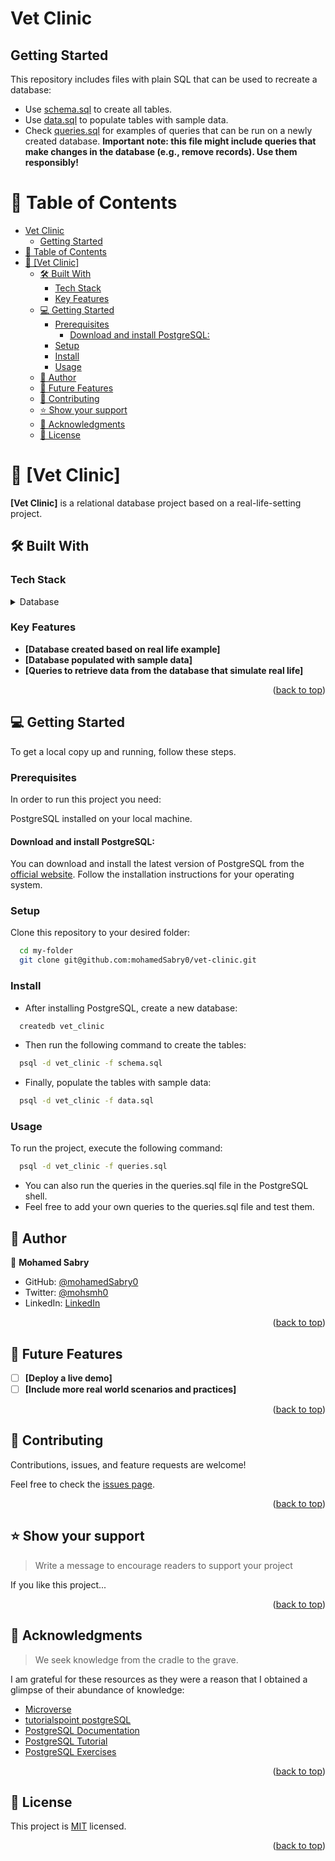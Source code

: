# Vet Clinic

## Getting Started

This repository includes files with plain SQL that can be used to recreate a database:

- Use [schema.sql](./schema.sql) to create all tables.
- Use [data.sql](./data.sql) to populate tables with sample data.
- Check [queries.sql](./queries.sql) for examples of queries that can be run on a newly created database. **Important note: this file might include queries that make changes in the database (e.g., remove records). Use them responsibly!**

<a name="readme-top"></a>

<!-- TABLE OF CONTENTS -->

# 📗 Table of Contents

- [Vet Clinic](#vet-clinic)
  - [Getting Started](#getting-started)
- [📗 Table of Contents](#-table-of-contents)
- [📖 \[Vet Clinic\] ](#-vet-clinic-)
  - [🛠 Built With ](#-built-with-)
    - [Tech Stack ](#tech-stack-)
    - [Key Features ](#key-features-)
  - [💻 Getting Started ](#-getting-started-)
    - [Prerequisites](#prerequisites)
      - [Download and install PostgreSQL:](#download-and-install-postgresql)
    - [Setup](#setup)
    - [Install](#install)
    - [Usage](#usage)
  - [👥 Author ](#-author-)
  - [🔭 Future Features ](#-future-features-)
  - [🤝 Contributing ](#-contributing-)
  - [⭐️ Show your support ](#️-show-your-support-)
  - [🙏 Acknowledgments ](#-acknowledgments-)
  - [📝 License ](#-license-)

<!-- PROJECT DESCRIPTION -->

# 📖 [Vet Clinic] <a name="about-project"></a>

**[Vet Clinic]** is a relational database project based on a real-life-setting project.

## 🛠 Built With <a name="built-with"></a>

### Tech Stack <a name="tech-stack"></a>

<details>
<summary>Database</summary>
  <ul>
    <li><a href="https://www.postgresql.org/">PostgreSQL</a></li>
  </ul>
</details>

<!-- Features -->

### Key Features <a name="key-features"></a>

- **[Database created based on real life example]**
- **[Database populated with sample data]**
- **[Queries to retrieve data from the database that simulate real life]**

<p align="right">(<a href="#readme-top">back to top</a>)</p>

<!-- GETTING STARTED -->

## 💻 Getting Started <a name="getting-started"></a>

To get a local copy up and running, follow these steps.

### Prerequisites

In order to run this project you need:

PostgreSQL installed on your local machine.

#### Download and install PostgreSQL:

You can download and install the latest version of PostgreSQL from the [official website](https://www.postgresql.org/download/). Follow the installation instructions for your operating system.

### Setup

Clone this repository to your desired folder:

```sh
  cd my-folder
  git clone git@github.com:mohamedSabry0/vet-clinic.git
```

### Install

- After installing PostgreSQL, create a new database:

```sh
  createdb vet_clinic
```

- Then run the following command to create the tables:

```sh
  psql -d vet_clinic -f schema.sql
```

- Finally, populate the tables with sample data:

```sh
  psql -d vet_clinic -f data.sql
```

### Usage

To run the project, execute the following command:

```sh
  psql -d vet_clinic -f queries.sql
```

- You can also run the queries in the queries.sql file in the PostgreSQL shell.
- Feel free to add your own queries to the queries.sql file and test them.

<!-- AUTHORS -->

## 👥 Author <a name="authors"></a>

👤 **Mohamed Sabry**

- GitHub: [@mohamedSabry0](https://github.com/mohamedSabry0)
- Twitter: [@mohsmh0](https://twitter.com/mohsmh0)
- LinkedIn: [LinkedIn](https://www.linkedin.com/in/mohamed-sabry0/)

<p align="right">(<a href="#readme-top">back to top</a>)</p>

<!-- FUTURE FEATURES -->

## 🔭 Future Features <a name="future-features"></a>

- [ ] **[Deploy a live demo]**
- [ ] **[Include more real world scenarios and practices]**

<p align="right">(<a href="#readme-top">back to top</a>)</p>

<!-- CONTRIBUTING -->

## 🤝 Contributing <a name="contributing"></a>

Contributions, issues, and feature requests are welcome!

Feel free to check the [issues page](https://github.com/mohamedSabry0/vet-clinic/issues).

<p align="right">(<a href="#readme-top">back to top</a>)</p>

<!-- SUPPORT -->

## ⭐️ Show your support <a name="support"></a>

> Write a message to encourage readers to support your project

If you like this project...

<p align="right">(<a href="#readme-top">back to top</a>)</p>

<!-- ACKNOWLEDGEMENTS -->

## 🙏 Acknowledgments <a name="acknowledgements"></a>

> We seek knowledge from the cradle to the grave.

I am grateful for these resources as they were a reason that I obtained a glimpse of their abundance of knowledge:

- [Microverse](https://www.microverse.org/)
- [tutorialspoint postgreSQL](https://www.tutorialspoint.com/postgresql/)
- [PostgreSQL Documentation](https://www.postgresql.org/docs/current/index.html)
- [PostgreSQL Tutorial](https://www.postgresqltutorial.com/)
- [PostgreSQL Exercises](https://pgexercises.com/)

<p align="right">(<a href="#readme-top">back to top</a>)</p>

<!-- LICENSE -->

## 📝 License <a name="license"></a>

This project is [MIT](./LICENSE) licensed.

<p align="right">(<a href="#readme-top">back to top</a>)</p>
